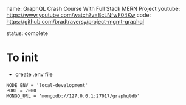 name: GraphQL Crash Course With Full Stack MERN Project
youtube: https://www.youtube.com/watch?v=BcLNfwF04Kw
code: https://github.com/bradtraversy/project-mgmt-graphql

status: complete


# To init
- create .env file
```
NODE_ENV = 'local-development'
PORT = 7000
MONGO_URL = 'mongodb://127.0.0.1:27017/graphqldb'
```